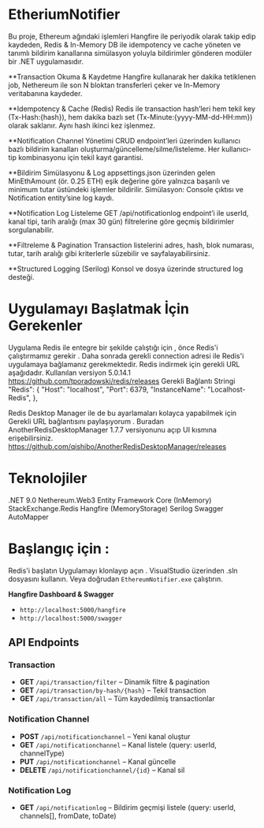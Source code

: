# EtheriumNotifier

Bu proje, Ethereum ağındaki işlemleri Hangfire ile periyodik olarak takip edip kaydeden,
Redis & In-Memory DB ile idempotency ve cache yöneten ve tanımlı bildirim kanallarına simülasyon yoluyla bildirimler gönderen modüler bir .NET uygulamasıdır.

**Transaction Okuma & Kaydetme
Hangfire kullanarak her dakika tetiklenen job, Nethereum ile son N bloktan transferleri çeker ve In-Memory veritabanına kaydeder.

**Idempotency & Cache (Redis)
Redis ile transaction hash’leri hem tekil key (Tx-Hash:{hash}), hem dakika bazlı set (Tx-Minute:{yyyy-MM-dd-HH:mm}) olarak saklanır.
Aynı hash ikinci kez işlenmez.

**Notification Channel Yönetimi
CRUD endpoint’leri üzerinden kullanıcı bazlı bildirim kanalları oluşturma/güncelleme/silme/listeleme.
Her kullanıcı-tip kombinasyonu için tekil kayıt garantisi.

**Bildirim Simülasyonu & Log
appsettings.json üzerinden gelen MinEthAmount (ör. 0.25 ETH) eşik değerine göre yalnızca başarılı ve minimum tutar üstündeki işlemler bildirilir.
Simülasyon: Console çıktısı ve Notification entity’sine log kaydı.

**Notification Log Listeleme
GET /api/notificationlog endpoint’i ile userId, kanal tipi, tarih aralığı (max 30 gün) filtrelerine göre geçmiş bildirimler sorgulanabilir.

**Filtreleme & Pagination
Transaction listelerini adres, hash, blok numarası, tutar, tarih aralığı gibi kriterlerle süzebilir ve sayfalayabilirsiniz.

**Structured Logging (Serilog)
Konsol ve dosya üzerinde structured log desteği.

# Uygulamayı Başlatmak İçin Gerekenler

Uygulama Redis ile entegre bir şekilde çalıştığı için , önce Redis'i çalıştırmamız gerekir . Daha sonrada gerekli connection adresi ile Redis'i uygulamaya bağlamanız gerekmektedir.
Redis indirmek için gerekli URL aşağıdadır. Kullanılan versiyon 5.0.14.1
https://github.com/tporadowski/redis/releases
Gerekli Bağlantı Stringi
"Redis": {
    "Host": "localhost",
    "Port": 6379,
    "InstanceName": "Localhost-Redis",
},

Redis Desktop Manager ile de bu ayarlamaları kolayca yapabilmek için Gerekli URL bağlantısını paylaşıyorum . Buradan AnotherRedisDesktopManager 1.7.7 versiyonunu açıp UI kısmına erişebilirsiniz.
https://github.com/qishibo/AnotherRedisDesktopManager/releases

# Teknolojiler
.NET 9.0
Nethereum.Web3
Entity Framework Core (InMemory)
StackExchange.Redis
Hangfire (MemoryStorage)
Serilog
Swagger
AutoMapper


# Başlangıç için : 
Redis'i başlatın
Uygulamayı klonlayıp açın . VisualStudio üzerinden .sln dosyasını kullanın.
Veya doğrudan `EthereumNotifier.exe` çalıştırın.

**Hangfire Dashboard & Swagger**  
- `http://localhost:5000/hangfire`  
- `http://localhost:5000/swagger`

## API Endpoints

### Transaction
- **GET** `/api/transaction/filter` – Dinamik filtre & pagination  
- **GET** `/api/transaction/by-hash/{hash}` – Tekil transaction  
- **GET** `/api/transaction/all` – Tüm kaydedilmiş transactionlar

### Notification Channel
- **POST** `/api/notificationchannel` – Yeni kanal oluştur  
- **GET** `/api/notificationchannel` – Kanal listele (query: userId, channelType)  
- **PUT** `/api/notificationchannel` – Kanal güncelle  
- **DELETE** `/api/notificationchannel/{id}` – Kanal sil

### Notification Log
- **GET** `/api/notificationlog` – Bildirim geçmişi listele (query: userId, channels[], fromDate, toDate)


